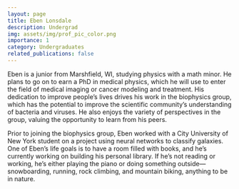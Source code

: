```yaml
---
layout: page
title: Eben Lonsdale
description: Undergrad
img: assets/img/prof_pic_color.png
importance: 1
category: Undergraduates
related_publications: false
---
```


Eben is a junior from Marshfield, WI, studying physics with a math minor. He plans to go on to earn a PhD in medical physics, which he will use to enter the field of medical imaging or cancer modeling and treatment. His dedication to improve people’s lives drives his work in the biophysics group, which has the potential to improve the scientific community’s understanding of bacteria and viruses. He also enjoys the variety of perspectives in the group, valuing the opportunity to learn from his peers. 

Prior to joining the biophysics group, Eben worked with a City University of New York student on a project using neural networks to classify galaxies. One of Eben’s life goals is to have a room filled with books, and he’s currently working on building his personal library. If he’s not reading or working, he’s either playing the piano or doing something outside—snowboarding, running, rock climbing, and mountain biking, anything to be in nature. 
